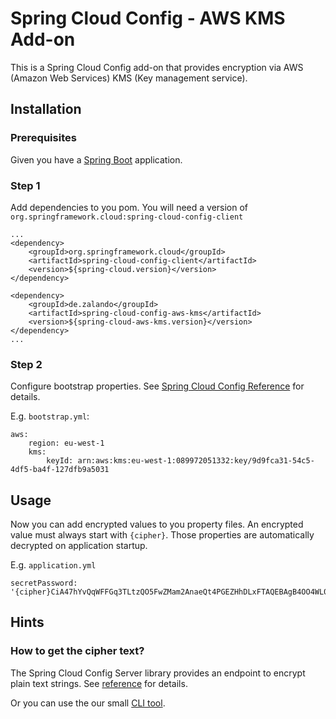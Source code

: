 Spring Cloud Config - AWS KMS Add-on
====================================

This is a Spring Cloud Config add-on that provides encryption via AWS (Amazon Web Services) KMS (Key management service).

Installation
------------

### Prerequisites
Given you have a [Spring Boot](http://projects.spring.io/spring-boot/) application.

### Step 1
Add dependencies to you pom. You will need a version of `org.springframework.cloud:spring-cloud-config-client`

    ...
    <dependency>
        <groupId>org.springframework.cloud</groupId>
        <artifactId>spring-cloud-config-client</artifactId>
        <version>${spring-cloud.version}</version>
    </dependency>
    
    <dependency>
        <groupId>de.zalando</groupId>
        <artifactId>spring-cloud-config-aws-kms</artifactId>
        <version>${spring-cloud-aws-kms.version}</version>
    </dependency>
    ...

### Step 2
Configure bootstrap properties. See [Spring Cloud Config Reference](http://cloud.spring.io/spring-cloud-config/spring-cloud-config.html#_the_bootstrap_application_context)
for details. 

E.g. `bootstrap.yml`:

    aws:
        region: eu-west-1
        kms:
            keyId: arn:aws:kms:eu-west-1:089972051332:key/9d9fca31-54c5-4df5-ba4f-127dfb9a5031

Usage
-----

Now you can add encrypted values to you property files. An encrypted value must always start with `{cipher}`.
Those properties are automatically decrypted on application startup.

E.g. `application.yml`

    secretPassword: '{cipher}CiA47hYvQqWFFGq3TLtzQO5FwZMam2AnaeQt4PGEZHhDLxFTAQEBAgB4OO4WL0KlhRRqt0y7c0DuRcGTGptgJ8nkLeDxhGR4Qy8AAABqMGgGCSqGSIb3DQEHBqBbMFkCAQAwVAYJKoZIhvcNAQcBMB4GCWCGSAFlAwQBLjARBAx61LJpXQwgTcnGeSQCARCAJ4xhpGC5HT2xT+Vhy2iAuT+P/PLliZK5u6CiGhgudteZsCr7VJ/1aw=='

Hints
-----

### How to get the cipher text?

The Spring Cloud Config Server library provides an endpoint to encrypt plain text strings.
See [reference](http://cloud.spring.io/spring-cloud-config/spring-cloud-config.html#_encryption_and_decryption) for details.

Or you can use the our small [CLI tool](https://github.com/zalando/spring-cloud-config-aws-kms/tree/master/encryption-cli).
